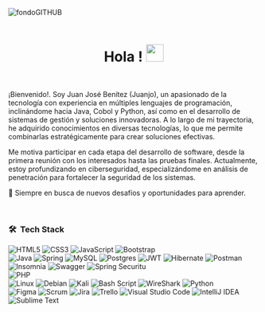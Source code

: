 ![fondoGITHUB](https://github.com/user-attachments/assets/cb717734-1cb4-41c1-92e8-b484f7046ac3)
<br>
<br>
<h1 align="center"><b>Hola !  </b><img src="https://media.giphy.com/media/hvRJCLFzcasrR4ia7z/giphy.gif" width="35"></h1>
<br>
<p>¡Bienvenido!. Soy Juan José Benítez (Juanjo), un apasionado de la tecnología con experiencia en múltiples lenguajes de programación, inclinándome hacia Java, Cobol y Python, así como en el desarrollo de sistemas de gestión y soluciones innovadoras. A lo largo de mi trayectoria, he adquirido conocimientos en diversas tecnologías, lo que me permite combinarlas estratégicamente para crear soluciones efectivas.

Me motiva participar en cada etapa del desarrollo de software, desde la primera reunión con los interesados hasta las pruebas finales. Actualmente, estoy profundizando en ciberseguridad, especializándome en análisis de penetración para fortalecer la seguridad de los sistemas.

🚀 Siempre en busca de nuevos desafíos y oportunidades para aprender.</p>
<br>

### 🛠 &nbsp;Tech Stack

![HTML5](https://img.shields.io/badge/html5-%23E34F26.svg?style=for-the-badge&logo=html5&logoColor=white)
![CSS3](https://img.shields.io/badge/css3-%231572B6.svg?style=for-the-badge&logo=css3&logoColor=white)
![JavaScript](https://img.shields.io/badge/javascript-%23323330.svg?style=for-the-badge&logo=javascript&logoColor=%23F7DF1E)
![Bootstrap](https://img.shields.io/badge/bootstrap-%238511FA.svg?style=for-the-badge&logo=bootstrap&logoColor=white)\
![Java](https://img.shields.io/badge/java-%23ED8B00.svg?style=for-the-badge&logo=openjdk&logoColor=white)
![Spring](https://img.shields.io/badge/spring-%236DB33F.svg?style=for-the-badge&logo=spring&logoColor=white)
![MySQL](https://img.shields.io/badge/mysql-4479A1.svg?style=for-the-badge&logo=mysql&logoColor=white)
![Postgres](https://img.shields.io/badge/postgres-%23316192.svg?style=for-the-badge&logo=postgresql&logoColor=white)
![JWT](https://img.shields.io/badge/JWT-black?style=for-the-badge&logo=JSON%20web%20tokens)
![Hibernate](https://img.shields.io/badge/Hibernate-59666C?style=for-the-badge&logo=Hibernate&logoColor=white)
![Postman](https://img.shields.io/badge/Postman-FF6C37?style=for-the-badge&logo=postman&logoColor=white)
![Insomnia](https://img.shields.io/badge/Insomnia-black?style=for-the-badge&logo=insomnia&logoColor=5849BE)
![Swagger](https://img.shields.io/badge/-Swagger-%23Clojure?style=for-the-badge&logo=swagger&logoColor=white)
![Spring Securitu](https://img.shields.io/badge/-Spring%20Security-%236DB33F?style=for-the-badge&logo=springsecurity&logoColor=white)\
![PHP](https://img.shields.io/badge/php-%23777BB4.svg?style=for-the-badge&logo=php&logoColor=white)\
![Linux](https://img.shields.io/badge/Linux-FCC624?style=for-the-badge&logo=linux&logoColor=black)
![Debian](https://img.shields.io/badge/Debian-D70A53?style=for-the-badge&logo=debian&logoColor=white)
![Kali](https://img.shields.io/badge/-Kali%20Linux-%23557C94?style=for-the-badge&logo=kalilinux&logoColor=white)
![Bash Script](https://img.shields.io/badge/bash_script-%23121011.svg?style=for-the-badge&logo=gnu-bash&logoColor=white)
![WireShark](https://img.shields.io/badge/-Wireshark-%231679A7?style=for-the-badge&logo=wireshark&logoColor=white)
![Python](https://img.shields.io/badge/python-3670A0?style=for-the-badge&logo=python&logoColor=ffdd54)\
![Figma](https://img.shields.io/badge/figma-%23F24E1E.svg?style=for-the-badge&logo=figma&logoColor=white)
![Scrum](https://img.shields.io/badge/Scrum%20Alliance-009FDA.svg?style=for-the-badge&logo=Scrum-Alliance&logoColor=white)
![Jira](https://img.shields.io/badge/jira-%230A0FFF.svg?style=for-the-badge&logo=jira&logoColor=white)
![Trello](https://img.shields.io/badge/Trello-%23026AA7.svg?style=for-the-badge&logo=Trello&logoColor=white)
![Visual Studio Code](https://img.shields.io/badge/Visual%20Studio%20Code-0078d7.svg?style=for-the-badge&logo=visual-studio-code&logoColor=white)
![IntelliJ IDEA](https://img.shields.io/badge/IntelliJIDEA-000000.svg?style=for-the-badge&logo=intellij-idea&logoColor=white)
![Sublime Text](https://img.shields.io/badge/sublime_text-%23575757.svg?style=for-the-badge&logo=sublime-text&logoColor=important)

<!--
**Camba721/Camba721** is a ✨ _special_ ✨ repository because its `README.md` (this file) appears on your GitHub profile.

Here are some ideas to get you started:

- 🔭 I’m currently working on ...
- 🌱 I’m currently learning ...
- 👯 I’m looking to collaborate on ...
- 🤔 I’m looking for help with ...
- 💬 Ask me about ...
- 📫 How to reach me: ...
- 😄 Pronouns: ...
- ⚡ Fun fact: ...
-->
